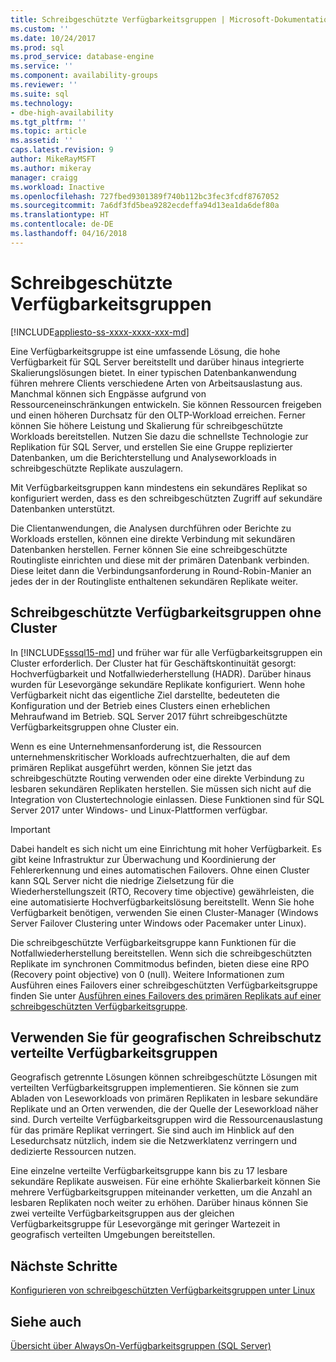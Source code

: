 ```yaml
---
title: Schreibgeschützte Verfügbarkeitsgruppen | Microsoft-Dokumentation
ms.custom: ''
ms.date: 10/24/2017
ms.prod: sql
ms.prod_service: database-engine
ms.service: ''
ms.component: availability-groups
ms.reviewer: ''
ms.suite: sql
ms.technology:
- dbe-high-availability
ms.tgt_pltfrm: ''
ms.topic: article
ms.assetid: ''
caps.latest.revision: 9
author: MikeRayMSFT
ms.author: mikeray
manager: craigg
ms.workload: Inactive
ms.openlocfilehash: 727fbed9301389f740b112bc3fec3fcdf8767052
ms.sourcegitcommit: 7a6df3fd5bea9282ecdeffa94d13ea1da6def80a
ms.translationtype: HT
ms.contentlocale: de-DE
ms.lasthandoff: 04/16/2018
---
```

# <a name="read-scale-availability-groups"></a>Schreibgeschützte Verfügbarkeitsgruppen
[!INCLUDE[appliesto-ss-xxxx-xxxx-xxx-md](../../../includes/appliesto-ss-xxxx-xxxx-xxx-md.md)]

Eine Verfügbarkeitsgruppe ist eine umfassende Lösung, die hohe Verfügbarkeit für SQL Server bereitstellt und darüber hinaus integrierte Skalierungslösungen bietet. In einer typischen Datenbankanwendung führen mehrere Clients verschiedene Arten von Arbeitsauslastung aus. Manchmal können sich Engpässe aufgrund von Ressourceneinschränkungen entwickeln. Sie können Ressourcen freigeben und einen höheren Durchsatz für den OLTP-Workload erreichen. Ferner können Sie höhere Leistung und Skalierung für schreibgeschützte Workloads bereitstellen. Nutzen Sie dazu die schnellste Technologie zur Replikation für SQL Server, und erstellen Sie eine Gruppe replizierter Datenbanken, um die Berichterstellung und Analyseworkloads in schreibgeschützte Replikate auszulagern. 

Mit Verfügbarkeitsgruppen kann mindestens ein sekundäres Replikat so konfiguriert werden, dass es den schreibgeschützten Zugriff auf sekundäre Datenbanken unterstützt.

Die Clientanwendungen, die Analysen durchführen oder Berichte zu Workloads erstellen, können eine direkte Verbindung mit sekundären Datenbanken herstellen. Ferner können Sie eine schreibgeschützte Routingliste einrichten und diese mit der primären Datenbank verbinden. Diese leitet dann die Verbindungsanforderung in Round-Robin-Manier an jedes der in der Routingliste enthaltenen sekundären Replikate weiter.

## <a name="read-scale-availability-groups-without-cluster"></a>Schreibgeschützte Verfügbarkeitsgruppen ohne Cluster

In [!INCLUDE[sssql15-md](..\..\..\includes\sssql15-md.md)] und früher war für alle Verfügbarkeitsgruppen ein Cluster erforderlich. Der Cluster hat für Geschäftskontinuität gesorgt: Hochverfügbarkeit und Notfallwiederherstellung (HADR). Darüber hinaus wurden für Lesevorgänge sekundäre Replikate konfiguriert. Wenn hohe Verfügbarkeit nicht das eigentliche Ziel darstellte, bedeuteten die Konfiguration und der Betrieb eines Clusters einen erheblichen Mehraufwand im Betrieb. SQL Server 2017 führt schreibgeschützte Verfügbarkeitsgruppen ohne Cluster ein. 

Wenn es eine Unternehmensanforderung ist, die Ressourcen unternehmenskritischer Workloads aufrechtzuerhalten, die auf dem primären Replikat ausgeführt werden, können Sie jetzt das schreibgeschützte Routing verwenden oder eine direkte Verbindung zu lesbaren sekundären Replikaten herstellen. Sie müssen sich nicht auf die Integration von Clustertechnologie einlassen. Diese Funktionen sind für SQL Server 2017 unter Windows- und Linux-Plattformen verfügbar.

>[!IMPORTANT]
>Dabei handelt es sich nicht um eine Einrichtung mit hoher Verfügbarkeit. Es gibt keine Infrastruktur zur Überwachung und Koordinierung der Fehlererkennung und eines automatischen Failovers. Ohne einen Cluster kann SQL Server nicht die niedrige Zielsetzung für die Wiederherstellungszeit (RTO, Recovery time objective) gewährleisten, die eine automatisierte Hochverfügbarkeitslösung bereitstellt. Wenn Sie hohe Verfügbarkeit benötigen, verwenden Sie einen Cluster-Manager (Windows Server Failover Clustering unter Windows oder Pacemaker unter Linux). 
>
>Die schreibgeschützte Verfügbarkeitsgruppe kann Funktionen für die Notfallwiederherstellung bereitstellen. Wenn sich die schreibgeschützten Replikate im synchronen Commitmodus befinden, bieten diese eine RPO (Recovery point objective) von 0 (null). Weitere Informationen zum Ausführen eines Failovers einer schreibgeschützten Verfügbarkeitsgruppe finden Sie unter [Ausführen eines Failovers des primären Replikats auf einer schreibgeschützten Verfügbarkeitsgruppe](perform-a-planned-manual-failover-of-an-availability-group-sql-server.md#ReadScaleOutOnly).

## <a name="use-distributed-availability-groups-for-geographic-read-scale"></a>Verwenden Sie für geografischen Schreibschutz verteilte Verfügbarkeitsgruppen

Geografisch getrennte Lösungen können schreibgeschützte Lösungen mit verteilten Verfügbarkeitsgruppen implementieren. Sie können sie zum Abladen von Leseworkloads von primären Replikaten in lesbare sekundäre Replikate und an Orten verwenden, die der Quelle der Leseworkload näher sind. Durch verteilte Verfügbarkeitsgruppen wird die Ressourcenauslastung für das primäre Replikat verringert. Sie sind auch im Hinblick auf den Lesedurchsatz nützlich, indem sie die Netzwerklatenz verringern und dedizierte Ressourcen nutzen.

Eine einzelne verteilte Verfügbarkeitsgruppe kann bis zu 17 lesbare sekundäre Replikate ausweisen. Für eine erhöhte Skalierbarkeit können Sie mehrere Verfügbarkeitsgruppen miteinander verketten, um die Anzahl an lesbaren Replikaten noch weiter zu erhöhen. Darüber hinaus können Sie zwei verteilte Verfügbarkeitsgruppen aus der gleichen Verfügbarkeitsgruppe für Lesevorgänge mit geringer Wartezeit in geografisch verteilten Umgebungen bereitstellen.




## <a name="next-steps"></a>Nächste Schritte 

[Konfigurieren von schreibgeschützten Verfügbarkeitsgruppen unter Linux](../../../linux/sql-server-linux-availability-group-configure-rs.md)

## <a name="see-also"></a>Siehe auch 
 [Übersicht über AlwaysOn-Verfügbarkeitsgruppen &#40;SQL Server&#41;](../../../database-engine/availability-groups/windows/overview-of-always-on-availability-groups-sql-server.md) 
  
  
